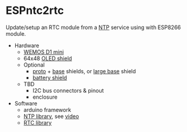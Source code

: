 # ESPntc2rtc

Update/setup an RTC module from a [NTP][] service using with ESP8266 module.

- Hardware
  - [WEMOS D1 mini][d1_mini]
  - 64x48 [OLED shield][oled_shield]
  - Optional
    - [proto][proto] + [base][base2] shields, or [large base][base3] shield
    - [battery shield][battery]
  - TBD
    - I2C bus connectors & pinout
    - enclosure
- Software
  - arduino framework
  - [NTP library][NTPlib], see [video][NTPvid]
  - [RTC library][RTClib]

[d1_mini]: https://wiki.wemos.cc/products:d1:d1_mini
[oled_shield]: https://wiki.wemos.cc/products:d1_mini_shields:oled_shield
[battery]: https://wiki.wemos.cc/products:d1_mini_shields:battery_shield
[proto]: https://wiki.wemos.cc/products:d1_mini_shields:protoboard_shield
[base2]: https://wiki.wemos.cc/products:d1_mini_shields:dual_base
[base3]: https://wiki.wemos.cc/products:d1_mini_shields:tripler_base

[NTPlib]: https://github.com/SensorsIot/NTPtimeESP
[NTPvid]: https://www.youtube.com/watch?v=qzkNXhubWLg
[RTClib]: https://github.com/adafruit/RTClib
[NTP]: https://en.wikipedia.org/wiki/Network_Time_Protocol
[epoch]: https://en.wikipedia.org/wiki/Unix_time

